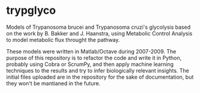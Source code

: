 # trypglyco
Models of Trypanosoma brucei and Trypanosoma cruzi's glycolysis based on the work by B. Bakker and J. Haanstra, using Metabolic Control Analysis to model metabolic flux throught the pathway.

These models were written in Matlab/Octave during 2007-2009. The purpose of this repository is to refactor the code and write it in Python, probably using Cobra or ScrumPy, and then apply machine learning techniques to the results and try to infer biologically relevant insights. The initial files uploaded are in the repository for the sake of documentation, but they won't be mantianed in the future.

